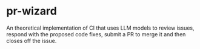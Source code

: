 # pr-wizard
An theoretical implementation of CI that uses LLM models to review issues, respond with the proposed code fixes, submit a PR to merge it and then closes off the issue.
